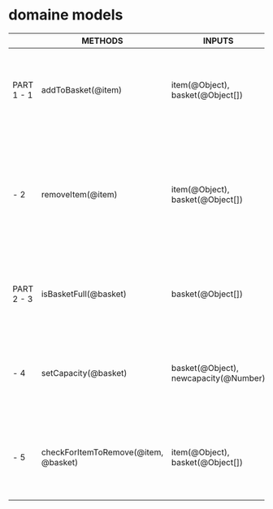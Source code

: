 # domaine models

|        | METHODS | INPUTS | DATA | SITUATION | OUTPUTS |
|--------|-|-|-|-|-|
| PART 1 - 1 | addToBasket(@item)| item(@Object), basket(@Object[])|properties: sku(@String), price(@String), name(@String), variant(@String), quantity(@Number)| If item is not already in basket...  If item is not already in basket...| ...show the message 'already in the basket' ...add it, and show a list of all the items in the basket. |
| - 2 |removeItem(@item)|item(@Object), basket(@Object[])|properties: sku(@String), price(@String), name(@String), variant(@String), quantity(@Number)|If the item is found in the basket... If the basket is empty...|...show a list of all the items in the basket, but without the one which was deleted. ...show 'the basket is empty - nothing to remove!'|
|PART 2 - 3| isBasketFull(@basket)|basket(@Object[]) | item(@Object): properties: sku(@String), price(@String), name(@String), variant(@String), quantity(@Number)| If basket is full ... If basket is not full...| ...show 'your basket is full!' ...show 'capacity remaining: (@Number) slots'|
| - 4| setCapacity(@basket) | basket(@Object), newcapacity(@Number)|properties: capacity(@Number)| If the new capacity is a valid number...  If the new capacity is not a valid number...| ...set the capacity property to the new number ...show 'invalid number'|
| - 5 |checkForItemToRemove(@item, @basket)|item(@Object), basket(@Object[])|item: properties: sku(@String), price(@String), name(@String), variant(@String), quantity(@Number), basket: properties: capacity(@Number)|If the item is not found in the basket... If the item is found in the basket| ...show 'item not found!' ...show 'item found' and call removeItem()

